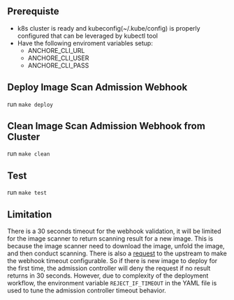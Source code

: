 ## Prerequiste
- k8s cluster is ready and kubeconfig(~/.kube/config) is properly configured that can be leveraged by kubectl tool
- Have the following enviroment variables setup: 
  - ANCHORE_CLI_URL
  - ANCHORE_CLI_USER
  - ANCHORE_CLI_PASS

## Deploy Image Scan Admission Webhook
run `make deploy`

## Clean Image Scan Admission Webhook from Cluster
run `make clean`

## Test
run `make test`

## Limitation
There is a 30 seconds timeout for the webhook validation, it will be limited for the image scanner to return scanning result for a new image. This is because the image scanner need to download the image, unfold the image, and then conduct scanning. There is also a [request](https://github.com/kubernetes/kubernetes/issues/60914) to the upstream to make the webhook timeout configurable. So if there is new image to deploy for the first time, the admission controller will deny the request if no result returns in 30 seconds. However, due to complexity of the deployment workflow, the environment variable `REJECT_IF_TIMEOUT` in the YAML file is used to tune the admission controller timeout behavior. 


